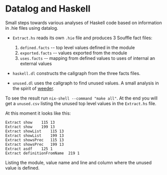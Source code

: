 # Datalog and Haskell

Small steps towards various analyses of Haskell code based on information in
.hie files using datalog.

- `Extract.hs` reads its own `.hie` file and produces 3 Souffle fact files:

    1. `defined.facts` -- top level values defined in the module
    2. `exported.facts` -- values exported from the module
    3. `uses.facts` -- mapping from defined values to uses of internal an external values

- `haskell.dl` constructs the callgraph from the three facts files.

- `unused.dl` uses the callgraph to find unused values. A small analysis in the
    spirit of [weeder][].

[weeder]: https://hackage.haskell.org/package/weeder

To see the result run `nix-shell --command "make all"`. At the end you will get
a `unused.csv` listing the unused top level values in the `Extract.hs` file. 

At this moment it looks like this:

```
Extract	show	115	13
Extract	show	199	13
Extract	showList	115	13
Extract	showList	199	13
Extract	showsPrec	115	13
Extract	showsPrec	199	13
Extract	asdf	125	1
Extract	definitionFromName	219	1
```

Listing the module, value name and line and column where the unused value is
defined.
